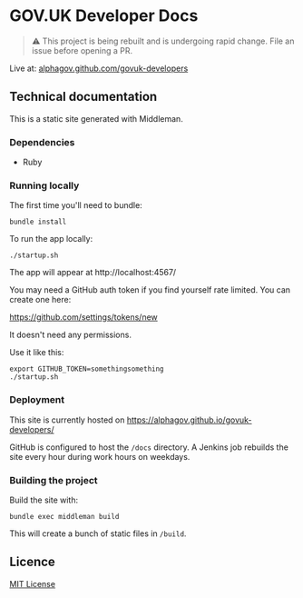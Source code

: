 # GOV.UK Developer Docs

> ⚠️ This project is being rebuilt and is undergoing rapid change. File an issue before opening a PR.


Live at: [alphagov.github.com/govuk-developers](https://alphagov.github.com/govuk-developers)

## Technical documentation

This is a static site generated with Middleman.

### Dependencies

- Ruby

### Running locally

The first time you'll need to bundle:

```
bundle install
```

To run the app locally:

```
./startup.sh
```

The app will appear at http://localhost:4567/

You may need a GitHub auth token if you find yourself rate limited. You can create one here:

https://github.com/settings/tokens/new

It doesn't need any permissions.

Use it like this:

```
export GITHUB_TOKEN=somethingsomething
./startup.sh
```

### Deployment

This site is currently hosted on https://alphagov.github.io/govuk-developers/

GitHub is configured to host the `/docs` directory. A Jenkins job rebuilds the
site every hour during work hours on weekdays.

### Building the project

Build the site with:

```
bundle exec middleman build
```

This will create a bunch of static files in `/build`.

## Licence

[MIT License](LICENCE.md)
